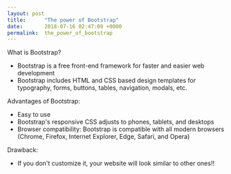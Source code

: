 ```yaml
---
layout: post
title:      "The power of Bootstrap"
date:       2018-07-16 02:47:09 +0000
permalink:  the_power_of_bootstrap
---
```





What is Bootstrap?

* Bootstrap is a free front-end framework for faster and easier web development
* Bootstrap includes HTML and CSS based design templates for typography, forms, buttons, tables, navigation, modals, etc.

Advantages of Bootstrap:

* Easy to use
* Bootstrap's responsive CSS adjusts to phones, tablets, and desktops
* Browser compatibility: Bootstrap is compatible with all modern browsers (Chrome, Firefox, Internet Explorer, Edge, Safari, and Opera)

Drawback:

*  If you don't customize it, your website will look similar to other ones!!
